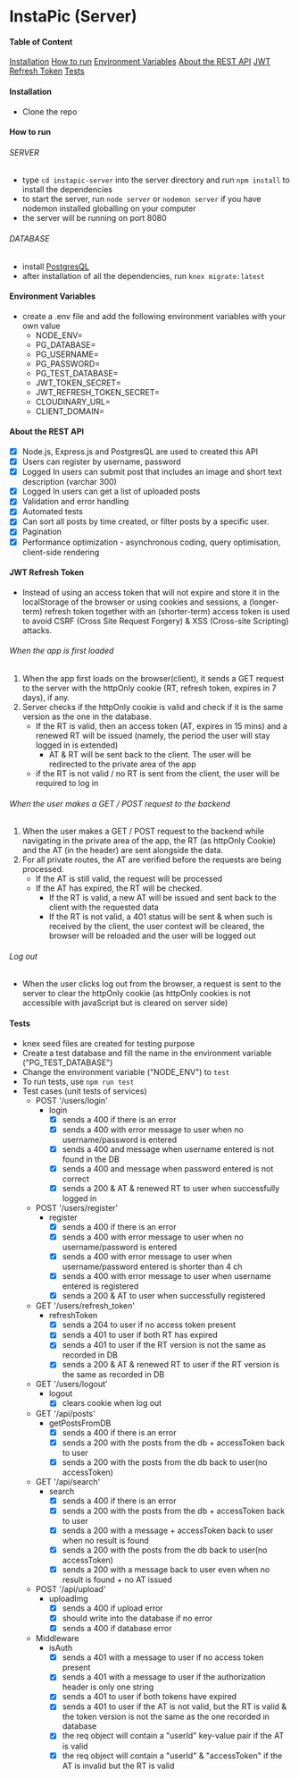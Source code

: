 # InstaPic (Server)

#### Table of Content

[Installation](#installation)
[How to run](#how-to-run)
[Environment Variables](#environment-variables)
[About the REST API](#about-the-rest-api)
[JWT Refresh Token](#jwt-refresh-token)
[Tests](#tests)

#### Installation

- Clone the repo

#### How to run

###### SERVER

- type `cd instapic-server` into the server directory and run `npm install` to install the dependencies
- to start the server, run `node server` or `nodemon server` if you have nodemon installed globalling on your computer
- the server will be running on port 8080

###### DATABASE

- install [PostgresQL](https://www.postgresql.org/)
- after installation of all the dependencies, run `knex migrate:latest`

#### Environment Variables

- create a .env file and add the following environment variables with your own value
  - NODE_ENV=
  - PG_DATABASE=
  - PG_USERNAME=
  - PG_PASSWORD=
  - PG_TEST_DATABASE=
  - JWT_TOKEN_SECRET=
  - JWT_REFRESH_TOKEN_SECRET=
  - CLOUDINARY_URL=
  - CLIENT_DOMAIN=

#### About the REST API

- [x] Node.js, Express.js and PostgresQL are used to created this API
- [x] Users can register by username, password
- [x] Logged In users can submit post that includes an image and short text description (varchar 300)
- [x] Logged In users can get a list of uploaded posts
- [x] Validation and error handling
- [x] Automated tests
- [x] Can sort all posts by time created, or filter posts by a specific user.
- [x] Pagination
- [x] Performance optimization - asynchronous coding, query optimisation, client-side rendering

#### JWT Refresh Token

- Instead of using an access token that will not expire and store it in the localStorage of the browser or using cookies and sessions, a (longer-term) refresh token together with an (shorter-term) access token is used to avoid CSRF (Cross Site Request Forgery) & XSS (Cross-site Scripting) attacks.

###### When the app is first loaded

1.  When the app first loads on the browser(client), it sends a GET request to the server with the httpOnly cookie (RT, refresh token, expires in 7 days), if any.
2.  Server checks if the httpOnly cookie is valid and check if it is the same version as the one in the database.
    - If the RT is valid, then an access token (AT, expires in 15 mins) and a renewed RT will be issued (namely, the period the user will stay logged in is extended)
      - AT & RT will be sent back to the client. The user will be redirected to the private area of the app
    - if the RT is not valid / no RT is sent from the client, the user will be required to log in

###### When the user makes a GET / POST request to the backend

1. When the user makes a GET / POST request to the backend while navigating in the private area of the app, the RT (as httpOnly Cookie) and the AT (in the header) are sent alongside the data.
2. For all private routes, the AT are verified before the requests are being processed.
   - If the AT is still valid, the request will be processed
   - If the AT has expired, the RT will be checked.
     - If the RT is valid, a new AT will be issued and sent back to the client with the requested data
     - If the RT is not valid, a 401 status will be sent & when such is received by the client, the user context will be cleared, the browser will be reloaded and the user will be logged out

###### Log out

- When the user clicks log out from the browser, a request is sent to the server to clear the httpOnly cookie (as httpOnly cookies is not accessible with javaScript but is cleared on server side)

#### Tests

- knex seed files are created for testing purpose
- Create a test database and fill the name in the environment variable ("PG_TEST_DATABASE")
- Change the environment variable ("NODE_ENV") to `test`
- To run tests, use `npm run test`
- Test cases (unit tests of services)
  - POST '/users/login'
    - login
      - [x] sends a 400 if there is an error
      - [x] sends a 400 with error message to user when no username/password is entered
      - [x] sends a 400 and message when username entered is not found in the DB
      - [x] sends a 400 and message when password entered is not correct
      - [x] sends a 200 & AT & renewed RT to user when successfully logged in
  - POST '/users/register'
    - register
      - [x] sends a 400 if there is an error
      - [x] sends a 400 with error message to user when no username/password is entered
      - [x] sends a 400 with error message to user when username/password entered is shorter than 4 ch
      - [x] sends a 400 with error message to user when username entered is registered
      - [x] sends a 200 & AT to user when successfully registered
  - GET '/users/refresh_token'
    - refreshToken
      - [x] sends a 204 to user if no access token present
      - [x] sends a 401 to user if both RT has expired
      - [x] sends a 401 to user if the RT version is not the same as recorded in DB
      - [x] sends a 200 & AT & renewed RT to user if the RT version is the same as recorded in DB
  - GET '/users/logout'
    - logout
      - [x] clears cookie when log out
  - GET '/api/posts'
    - getPostsFromDB
      - [x] sends a 400 if there is an error
      - [x] sends a 200 with the posts from the db + accessToken back to user
      - [x] sends a 200 with the posts from the db back to user(no accessToken)
  - GET '/api/search'
    - search
      - [x] sends a 400 if there is an error
      - [x] sends a 200 with the posts from the db + accessToken back to user
      - [x] sends a 200 with a message + accessToken back to user when no result is found
      - [x] sends a 200 with the posts from the db back to user(no accessToken)
      - [x] sends a 200 with a message back to user even when no result is found + no AT issued
  - POST '/api/upload'
    - uploadImg
      - [x] sends a 400 if upload error
      - [x] should write into the database if no error
      - [x] sends a 400 if database error
  - Middleware
    - isAuth
      - [x] sends a 401 with a message to user if no access token present
      - [x] sends a 401 with a message to user if the authorization header is only one string
      - [x] sends a 401 to user if both tokens have expired
      - [x] sends a 401 to user if the AT is not valid, but the RT is valid & the token version is not the same as the one recorded in database
      - [x] the req object will contain a "userId" key-value pair if the AT is valid
      - [x] the req object will contain a "userId" & "accessToken" if the AT is invalid but the RT is valid
